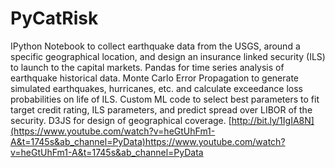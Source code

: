 # PyCatRisk
IPython Notebook to collect earthquake data from the USGS, around a specific geographical location, and design an insurance linked security (ILS) to launch to the capital markets. Pandas for time series analysis of earthquake historical data. Monte Carlo Error Propagation to generate simulated earthquakes, hurricanes, etc. and calculate exceedance loss probabilities on life of ILS. Custom ML code to select best parameters to fit target credit rating, ILS parameters, and predict spread over LIBOR of the security. D3JS for design of geographical coverage. [http://bit.ly/1IgIA8N](https://www.youtube.com/watch?v=heGtUhFm1-A&t=1745s&ab_channel=PyData)https://www.youtube.com/watch?v=heGtUhFm1-A&t=1745s&ab_channel=PyData
